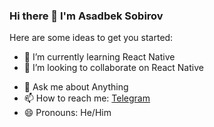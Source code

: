 ### Hi there 👋 I'm Asadbek Sobirov


Here are some ideas to get you started:

<!-- - 🔭 I’m currently working on ... -->
- 🌱 I’m currently learning React Native
- 👯 I’m looking to collaborate on React Native
<!-- - 🤔 I’m looking for help with ... -->
- 💬 Ask me about Anything
- 📫 How to reach me: [Telegram](https://t.me/asadbek11_01)
- 😄 Pronouns: He/Him
<!-- - ⚡ Fun fact: ... -->
